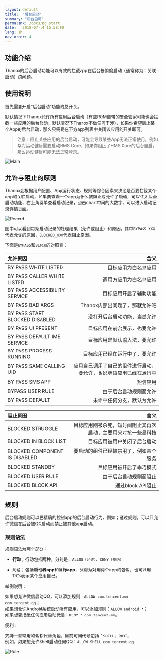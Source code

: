 ```yaml
---
layout: default
title:  "后台启动"
summary: "后台启动"
permalink: /docs/bg_start
date:   2018-07-14 15:58:00
lang: zh
nav_order: 4
---
```

<!-- more -->

## 功能介绍
Thanox的后台启动功能可以有效的拦截app在后台被偷偷启动（通常称为：关联启动）的问题。

## 使用说明
首先需要开启“后台启动”功能的总开关。

默认情况下Thanox允许所有应用后台启动（有些ROM自带的安全管家可能也会拦截一些应用的后台启动，默认情况下Thanox不做任何干涉），如果你希望阻止某个App的后台启动，那么只需要在下方app列表中关闭该应用的开关即可。

> 注意：阻止某些应用的后台启动，可能会导致某些App无法正常使用，例如华为运动健康需要启动HMS Core，如果你阻止了HMS Core的后台自启，那么运动健康可能无法正常登录。

![Main](../../assets/images/bg-start-1.png)


## 允许与阻止的原则
Thanox会根据用户配置、App运行状态、规则等综合因素来决定是否要拦截某个app的关联启动。如果要查看一个app为什么被阻止或允许了启动，可以进入后台启动功能，右上角菜单查看启动记录，点击chart中间的大数字，可以进入启动记录详情页面。

![Record](../../assets/images/bg-start-record.png)


图中可以看到每条启动记录的处理结果（允许或阻止）和原因，其中`BYPASS_XXX`代表允许的原因，`BLOCKED_XXX`代表阻止原因。



下面是`BYPASS`和`BLOCK`的对照表：


| 允许原因 | 含义 | 
| :-----| ----: | 
|  BY PASS WHITE LISTED | 目标应用为白名单应用 | 
|  BY PASS CALLER WHITE LISTED | 调用方应用为白名单应用 | 
|  BY PASS ACCESSIBILITY SERVICE | 目标应用开启了辅助功能 | 
|   BY PASS BAD ARGS | Thanox内部出问题了，那就允许吧 | 
|   BY PASS START BLOCKED DISABLED | 没打开后台启动功能，当然允许 | 
|   BY PASS UI PRESENT | 目标应用在前台展示，也要允许 | 
|  BY PASS DEFAULT IME SERVICE | 目标应用是默认输入法，要允许 | 
|   BY PASS PROCESS RUNNING | 目标应用已经在运行中了，要允许 | 
|  BY PASS SAME CALLING UID | 应用自己调用了自己的组件进行启动，要允许，也说明该应用已经在运行中 | 
|  BY PASS SMS APP | 短信应用 | 
|   BYPASS USER RULE | 由于后台启动规则而允许 | 
|  BY PASS DEFAULT | 未命中任何分支，默认为允许 | 





| 阻止原因 | 含义 | 
| :-----| ----: | 
|  BLOCKED STRUGGLE | 目标应用刚被杀死，短时间阻止其再次启动，主要用来对抗一些黑科技 | 
|   BLOCKED IN BLOCK LIST | 目标应用被用户关闭了后台启动 | 
|   BLOCKED COMPONENT IS DISABLED | 要启动的组件已经被禁用了，例如某个服务 | 
|    BLOCKED STANDBY | 目标应用被开启了乖巧模式 | 
|   BLOCKED USER RULE | 由于后台启动规则而阻止 |
|    BLOCKED BLOCK API | 通过block API阻止 |



## 规则
后台启动规则可以更精确的控制app的后台启动行为，例如；通过规则，可以只允许微信在后台被QQ启动而禁止被其他app启动。

### 规则语法
规则语法为两个部分：

* **行动**；行动包括两种，分别是：```ALLOW（允许）```、```DENY（拒绝）```

* 角色；包括**启动者app**和**目标app**，分别为对用两个app的包名，也可以用`THIS`表示某个应用自己。



举例说明：

如果想允许微信启动QQ，可以添加规则：```ALLOW com.tencent.mm com.tencent.qq```；  
如果想允许Android系统启动所有应用，可以添加规则：```ALLOW android *```；  
如果想要拒绝任何应用启动微信：```DENY * com.tencent.mm```。  



便利：

支持一些常用的名称代替角色，目前可用代号包括：`SHELL`，`ROOT`。    
例如，如果想允许Shell启动任何QQ：```ALLOW SHELL com.tencent.qq```

![Rule](../../assets/images/bg-start-rule.png)
